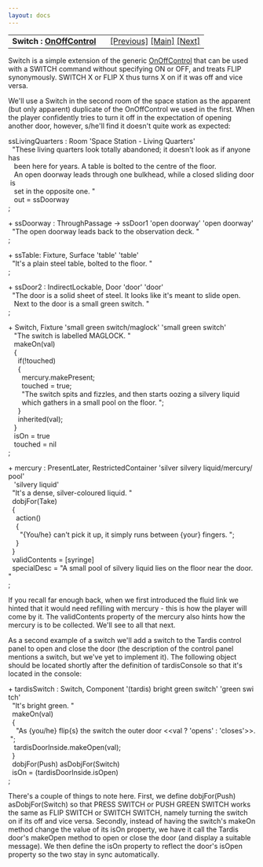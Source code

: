 ```yaml
---
layout: docs
---
```

<table width="100%" data-border="0" data-cellspacing="0"
data-cellpadding="3" data-bgcolor="#C0C0C0">
<colgroup>
<col style="width: 50%" />
<col style="width: 50%" />
</colgroup>
<tbody>
<tr>
<td style="text-align: left;"><strong>Switch : <a
href="onoffcontrol.html">OnOffControl</a><br />
</strong></td>
<td style="text-align: right;"><a href="onoffcontrol.html">[Previous]</a>
<a href="generalintroduction.html">[Main]</a> <a
href="lever(2).html">[Next]</a></td>
</tr>
</tbody>
</table>

  
Switch is a simple extension of the generic
[OnOffControl](onoffcontrol.html) that can be used with a SWITCH command
without specifying ON or OFF, and treats FLIP synonymously. SWITCH X or
FLIP X thus turns X on if it was off and vice versa.  
  
We'll use a Switch in the second room of the space station as the
apparent (but only apparent) duplicate of the OnOffControl we used in
the first. When the player confidently tries to turn it off in the
expectation of opening another door, however, s/he'll find it doesn't
quite work as expected:  
  
ssLivingQuarters : Room 'Space Station - Living Quarters'  
  "These living quarters look totally abandoned; it doesn't look as if anyone has  
   been here for years. A table is bolted to the centre of the floor.   
   An open doorway leads through one bulkhead, while a closed sliding door is   
   set in the opposite one. "     
   out = ssDoorway  
;  
  
+ ssDoorway : ThroughPassage -\> ssDoor1 'open doorway' 'open doorway'  
  "The open doorway leads back to the observation deck. "  
;  
  
+ ssTable: Fixture, Surface 'table' 'table'  
  "It's a plain steel table, bolted to the floor. "  
;  
  
+ ssDoor2 : IndirectLockable, Door 'door' 'door'  
  "The door is a solid sheet of steel. It looks like it's meant to slide open.  
   Next to the door is a small green switch. "     
;  
  
+ Switch, Fixture 'small green switch/maglock' 'small green switch'  
   "The switch is labelled MAGLOCK. "  
   makeOn(val)  
   {  
     if(!touched)  
     {  
       mercury.makePresent;  
       touched = true;  
       "The switch spits and fizzles, and then starts oozing a silvery liquid  
       which gathers in a small pool on the floor. ";  
     }  
     inherited(val);  
   }  
   isOn = true  
   touched = nil  
;  
  
+ mercury : PresentLater, RestrictedContainer 'silver silvery liquid/mercury/pool'  
   'silvery liquid'  
  "It's a dense, silver-coloured liquid. "  
  dobjFor(Take)  
  {  
    action()  
    {  
      "{You/he} can't pick it up, it simply runs between {your} fingers. ";  
    }  
  }  
  validContents = \[syringe\]  
  specialDesc = "A small pool of silvery liquid lies on the floor near the door. "  
;  
  
If you recall far enough back, when we first introduced the fluid link
we hinted that it would need refilling with mercury - this is how the
player will come by it. The validContents property of the mercury also
hints how the mercury is to be collected. We'll see to all that next.  
  
As a second example of a switch we'll add a switch to the Tardis control
panel to open and close the door (the description of the control panel
mentions a switch, but we've yet to implement it). The following object
should be located shortly after the definition of tardisConsole so that
it's located in the console:  
  
+ tardisSwitch : Switch, Component '(tardis) bright green switch' 'green switch'  
  "It's bright green. "  
  makeOn(val)  
  {  
    "As {you/he} flip{s} the switch the outer door \<\<val ? 'opens' : 'closes'\>\>. ";  
   tardisDoorInside.makeOpen(val);     
  }  
  dobjFor(Push) asDobjFor(Switch)   
  isOn = (tardisDoorInside.isOpen)   
;  
  
There's a couple of things to note here. First, we define dobjFor(Push)
asDobjFor(Switch) so that PRESS SWITCH or PUSH GREEN SWITCH works the
same as FLIP SWITCH or SWITCH SWITCH, namely turning the switch on if
its off and vice versa. Secondly, instead of having the switch's makeOn
method change the value of its isOn property, we have it call the Tardis
door's makeOpen method to open or close the door (and display a suitable
message). We then define the isOn property to reflect the door's isOpen
property so the two stay in sync automatically.  
  
